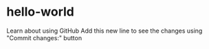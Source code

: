 # hello-world
Learn about using GitHub
Add this new line to see the changes using "Commit changes:" button
